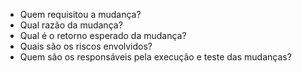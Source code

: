 - Quem requisitou a mudança?
- Qual razão da mudança?
- Qual é o retorno esperado da mudança?
- Quais são os riscos envolvidos?
- Quem são os responsáveis pela execução e teste das mudanças?
